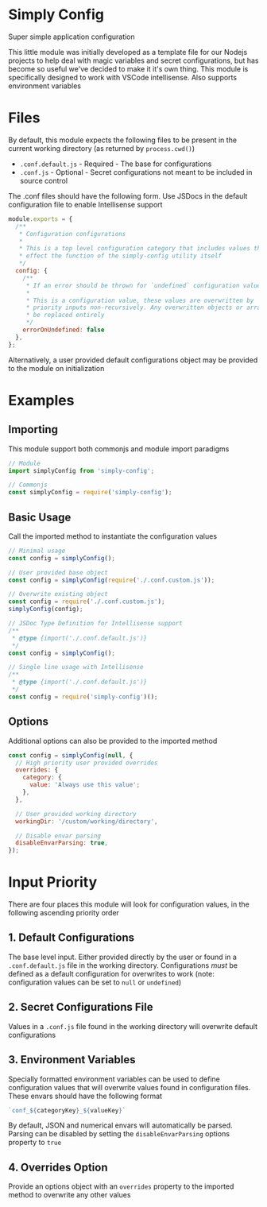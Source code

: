 # Simply Config
Super simple application configuration

This little module was initially developed as a template file for our Nodejs projects to help deal with magic variables and secret configurations, but has become so useful we've decided to make it it's own thing. This module is specifically designed to work with VSCode intellisense. Also supports environment variables

# Files
By default, this module expects the following files to be present in the current working directory (as returned by `process.cwd()`)
- `.conf.default.js` - Required - The base for configurations
- `.conf.js` - Optional - Secret configurations not meant to be included in source control

The .conf files should have the following form. Use JSDocs in the default configuration file to enable Intellisense support
```js
module.exports = {
  /**
   * Configuration configurations
   * 
   * This is a top level configuration category that includes values that
   * effect the function of the simply-config utility itself
   */
  config: {
    /**
     * If an error should be thrown for `undefined` configuration values
     * 
     * This is a configuration value, these values are overwritten by 
     * priority inputs non-recursively. Any overwritten objects or arrays will
     * be replaced entirely
     */
    errorOnUndefined: false
  },
};
```

Alternatively, a user provided default configurations object may be provided to the module on initialization

# Examples
## Importing
This module support both commonjs and module import paradigms
```js
// Module
import simplyConfig from 'simply-config';

// Commonjs
const simplyConfig = require('simply-config');
```

## Basic Usage
Call the imported method to instantiate the configuration values
```js
// Minimal usage
const config = simplyConfig();

// User provided base object
const config = simplyConfig(require('./.conf.custom.js'));

// Overwrite existing object
const config = require('./.conf.custom.js');
simplyConfig(config);

// JSDoc Type Definition for Intellisense support
/**
 * @type {import('./.conf.default.js')}
 */
const config = simplyConfig();

// Single line usage with Intellisense
/**
 * @type {import('./.conf.default.js')}
 */
const config = require('simply-config')();
```

## Options
Additional options can also be provided to the imported method
```js
const config = simplyConfig(null, {
  // High priority user provided overrides
  overrides: {
    category: {
      value: 'Always use this value';
    },
  },

  // User provided working directory
  workingDir: '/custom/working/directory',

  // Disable envar parsing
  disableEnvarParsing: true,
});
```

# Input Priority
There are four places this module will look for configuration values, in the following ascending priority order

## 1. Default Configurations
The base level input. Either provided directly by the user or found in a `.conf.default.js` file in the working directory. Configurations *must* be defined as a default configuration for overwrites to work (note: configuration values can be set to `null` or `undefined`)

## 2. Secret Configurations File
Values in a `.conf.js` file found in the working directory will overwrite default configurations

## 3. Environment Variables
Specially formatted environment variables can be used to define configuration values that will overwrite values found in configuration files. These envars should have the following format
```js
`conf_${categoryKey}_${valueKey}`
```

By default, JSON and numerical envars will automatically be parsed. Parsing can be disabled by setting the `disableEnvarParsing` options property to `true`

## 4. Overrides Option
Provide an options object with an `overrides` property to the imported method to overwrite any other values
